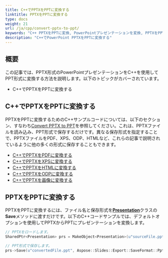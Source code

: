 ```yaml
---
title: C++でPPTXをPPTに変換する
linktitle: PPTXをPPTに変換する
type: docs
weight: 21
url: /ja/cpp/convert-pptx-to-ppt/
keywords: "C++ PPTXをPPTに変換, PowerPointプレゼンテーションを変換, PPTXをPPT, Python, Aspose.Slides"
description: "C++でPowerPoint PPTXをPPTに変換する"
---
```


## **概要**

この記事では、PPTX形式のPowerPointプレゼンテーションをC++を使用してPPT形式に変換する方法を説明します。以下のトピックがカバーされています。

- C++でPPTXをPPTに変換する

## **C++でPPTXをPPTに変換する**

PPTXをPPTに変換するためのC++サンプルコードについては、以下のセクション、すなわち[Convert PPTX to PPT](#convert-pptx-to-ppt)を参照してください。これは、PPTXファイルを読み込み、PPT形式で保存するだけです。異なる保存形式を指定することで、PPTXファイルをPDF、XPS、ODP、HTMLなど、これらの記事で説明されているように他の多くの形式に保存することもできます。

- [C++でPPTXをPDFに変換する](https://docs.aspose.com/slides/cpp/convert-powerpoint-to-pdf/)
- [C++でPPTXをXPSに変換する](https://docs.aspose.com/slides/cpp/convert-powerpoint-to-xps/)
- [C++でPPTXをHTMLに変換する](https://docs.aspose.com/slides/cpp/convert-powerpoint-to-html/)
- [C++でPPTXをODPに変換する](https://docs.aspose.com/slides/cpp/save-presentation/)
- [C++でPPTXを画像に変換する](https://docs.aspose.com/slides/cpp/convert-powerpoint-to-png/)

## **PPTXをPPTに変換する**
PPTXをPPTに変換するには、ファイル名と保存形式を[**Presentation**](https://reference.aspose.com/slides/cpp/class/aspose.slides.presentation/)クラスの**Save**メソッドに渡すだけです。以下のC++コードサンプルでは、デフォルトオプションを使用してPPTXからPPTにプレゼンテーションを変換します。

```cpp
// PPTXをロードします。
SharedPtr<Presentation> prs = MakeObject<Presentation>(u"sourceFile.pptx");

// PPT形式で保存します。
prs->Save(u"convertedFile.ppt", Aspose::Slides::Export::SaveFormat::Ppt);
```